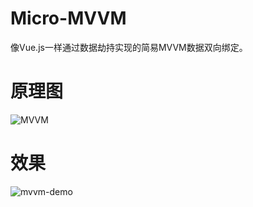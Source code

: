 # Micro-MVVM
像Vue.js一样通过数据劫持实现的简易MVVM数据双向绑定。

# 原理图
![MVVM](http://pco615n7k.bkt.clouddn.com/mvvm.png)

# 效果
![mvvm-demo](http://pco615n7k.bkt.clouddn.com/mvvm-demo.gif)